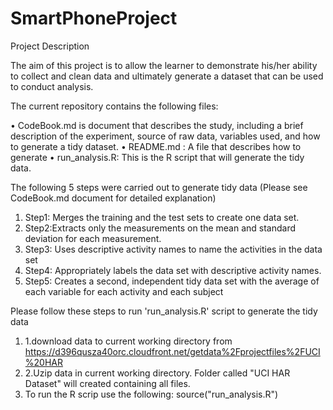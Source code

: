 SmartPhoneProject
=================

Project Description

The aim of this project is to allow the learner to demonstrate his/her ability to collect and clean data and  ultimately generate a dataset that can be used to conduct analysis. 

 The current repository contains the following files:

• CodeBook.md is document that describes the study, including a brief description of the experiment, source of raw data, variables used, and how to generate a tidy dataset. 
• README.md :  A file that describes how to generate
• run_analysis.R: This is the R script that will generate the tidy data.

The following 5 steps were carried out to generate tidy data (Please see CodeBook.md document for detailed explanation)

1.	Step1: Merges the training and the test sets to create one data set.
2.	Step2:Extracts only the measurements on the mean and standard deviation for each measurement. 
3.	Step3: Uses descriptive activity names to name the activities in the data set
4.	Step4: Appropriately labels the data set with descriptive activity names. 
5.	Step5: Creates a second, independent tidy data set with the average of each variable for each activity and each subject

Please follow these steps to run 'run_analysis.R' script to generate the tidy data

1.	1.download data to current working directory from https://d396qusza40orc.cloudfront.net/getdata%2Fprojectfiles%2FUCI%20HAR
2.	2.Uzip data in current working directory. Folder called "UCI HAR Dataset" will created containing all files.
3.	To run the R scrip use the following: source("run_analysis.R")
